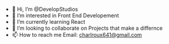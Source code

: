 - 👋 Hi, I’m @DevelopStudios
- 👀 I’m interested in Front End Developement
- 🌱 I’m currently learning React
- 💞️ I’m looking to collaborate on Projects that make a differnce
- 📫 How to reach me 
Email: charlroux641@gmail.com

<!---
DevelopStudios/DevelopStudios is a ✨ special ✨ repository because its `README.md` (this file) appears on your GitHub profile.
You can click the Preview link to take a look at your changes.
--->
